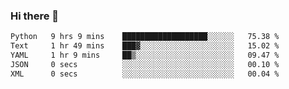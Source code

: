 ### Hi there 👋

<!--START_SECTION:waka-->

```txt
Python   9 hrs 9 mins    ███████████████████░░░░░░   75.38 %
Text     1 hr 49 mins    ███▓░░░░░░░░░░░░░░░░░░░░░   15.02 %
YAML     1 hr 9 mins     ██▒░░░░░░░░░░░░░░░░░░░░░░   09.47 %
JSON     0 secs          ░░░░░░░░░░░░░░░░░░░░░░░░░   00.10 %
XML      0 secs          ░░░░░░░░░░░░░░░░░░░░░░░░░   00.04 %
```

<!--END_SECTION:waka-->

<!--
**Jonas-VanHaeken/Jonas-VanHaeken** is a ✨ _special_ ✨ repository because its `README.md` (this file) appears on your GitHub profile.

Here are some ideas to get you started:

- 🔭 I’m currently working on ...
- 🌱 I’m currently learning ...
- 👯 I’m looking to collaborate on ...
- 🤔 I’m looking for help with ...
- 💬 Ask me about ...
- 📫 How to reach me: ...
- 😄 Pronouns: ...
- ⚡ Fun fact: ...
-->
